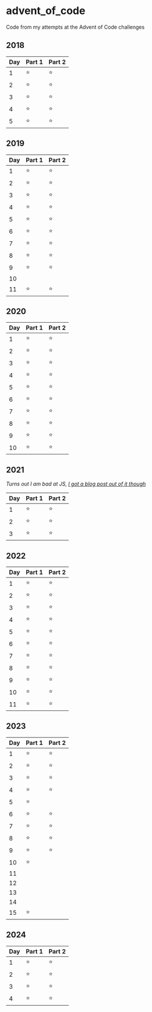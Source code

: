 # advent_of_code

Code from my attempts at the Advent of Code challenges

## 2018

| Day | Part 1 | Part 2 |
|-----|--------|--------|
|  1  | :star: | :star: |
|  2  | :star: | :star: |
|  3  | :star: | :star: |
|  4  | :star: | :star: |
|  5  | :star: | :star: |

## 2019

| Day  | Part 1 | Part 2 |
|------|--------|--------|
|  1   | :star: | :star: |
|  2   | :star: | :star: |
|  3   | :star: | :star: |
|  4   | :star: | :star: |
|  5   | :star: | :star: |
|  6   | :star: | :star: |
|  7   | :star: | :star: |
|  8   | :star: | :star: |
|  9   | :star: | :star: |
|  10  |        |        |
|  11  | :star: | :star: |

## 2020

| Day  | Part 1 | Part 2 |
|------|--------|--------|
|  1   | :star: | :star: |
|  2   | :star: | :star: |
|  3   | :star: | :star: |
|  4   | :star: | :star: |
|  5   | :star: | :star: |
|  6   | :star: | :star: |
|  7   | :star: | :star: |
|  8   | :star: | :star: |
|  9   | :star: | :star: |
|  10  | :star: | :star: |

## 2021

*Turns out I am bad at JS, [I got a blog post out of it though](https://www.vaines.org/posts/2022-02-03-javascript-most-and-least-frequent-list-elements/)*

| Day  | Part 1 | Part 2 |
|------|--------|--------|
|  1   | :star: | :star: |
|  2   | :star: | :star: |
|  3   | :star: | :star: |

## 2022

| Day  | Part 1 | Part 2 |
|------|--------|--------|
|  1   | :star: | :star: |
|  2   | :star: | :star: |
|  3   | :star: | :star: |
|  4   | :star: | :star: |
|  5   | :star: | :star: |
|  6   | :star: | :star: |
|  7   | :star: | :star: |
|  8   | :star: | :star: |
|  9   | :star: | :star: |
|  10  | :star: | :star: |
|  11  | :star: | :star: |

## 2023

| Day  | Part 1 | Part 2 |
|------|--------|--------|
|  1   | :star: | :star: |
|  2   | :star: | :star: |
|  3   | :star: | :star: |
|  4   | :star: | :star: |
|  5   | :star: |        |
|  6   | :star: | :star: |
|  7   | :star: | :star: |
|  8   | :star: | :star: |
|  9   | :star: | :star: |
|  10  | :star: |        |
|  11  | | |
|  12  | | |
|  13  | | |
|  14  | | |
|  15  | :star: | |

## 2024

| Day  | Part 1 | Part 2 |
|------|--------|--------|
|  1   | :star: | :star: |
|  2   | :star: | :star: |
|  3   | :star: | :star: |
|  4   | :star: | :star: |
